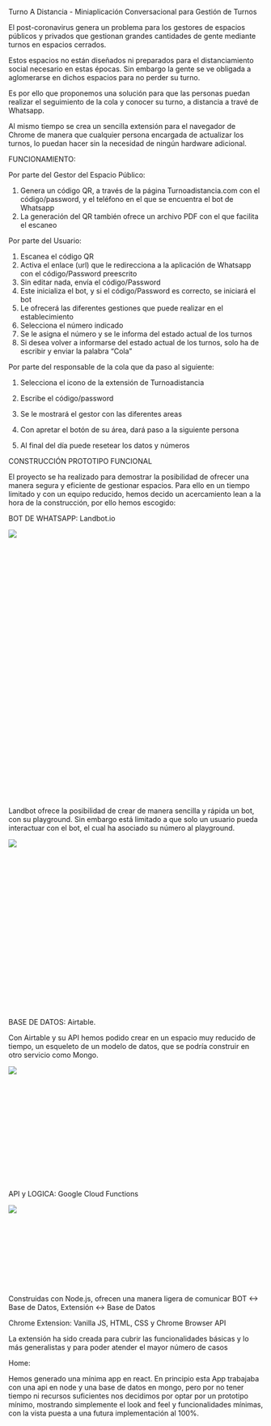 <span class="c0">Turno A Distancia - Miniaplicación Conversacional para Gestión de Turnos</span>

<span class="c0"></span>

<span class="c0">El post-coronavirus genera un problema para los gestores de espacios públicos y privados que gestionan grandes cantidades de gente mediante turnos en espacios cerrados.</span>

<span class="c0"></span>

<span class="c0">Estos espacios no están diseñados ni preparados para el distanciamiento social necesario en estas épocas. Sin embargo la gente se ve obligada a aglomerarse en dichos espacios para no perder su turno.</span>

<span class="c0"></span>

<span class="c0">Es por ello que proponemos una solución para que las personas puedan realizar el seguimiento de la cola y conocer su turno, a distancia a travé de Whatsapp.</span>

<span class="c0"></span>

<span class="c0">Al mismo tiempo se crea un sencilla extensión para el navegador de Chrome de manera que cualquier persona encargada de actualizar los turnos, lo puedan hacer sin la necesidad de ningún hardware adicional.</span>

<span class="c0"></span>

<span class="c0"></span>

<span class="c0">FUNCIONAMIENTO:</span>

<span class="c0"></span>

<span class="c0">Por parte del Gestor del Espacio Público:</span>

<span class="c0"></span>

1.  <span class="c0">Genera un código QR, a través de la página Turnoadistancia.com con el código/password, y el teléfono en el que se encuentra el bot de Whatsapp</span>
2.  <span class="c0">La generación del QR también ofrece un archivo PDF con el que facilita el escaneo</span>

<span class="c0"></span>

<span class="c0"></span>

<span class="c0">Por parte del Usuario:</span>

<span class="c0"></span>

1.  <span class="c0">Escanea el código QR</span>
2.  <span class="c0">Activa el enlace (url) que le redirecciona a la aplicación de Whatsapp con el código/Password preescrito</span>
3.  <span class="c0">Sin editar nada, envía el código/Password</span>
4.  <span class="c0">Este inicializa el bot, y si el código/Password es correcto, se iniciará el bot</span>
5.  <span class="c0">Le ofrecerá las diferentes gestiones que puede realizar en el establecimiento</span>
6.  <span class="c0">Selecciona el número indicado</span>
7.  <span class="c0">Se le asigna el número y se le informa del estado actual de los turnos</span>
8.  <span class="c0">Si desea volver a informarse del estado actual de los turnos, solo ha de escribir y enviar la palabra “Cola”</span>

<span class="c0"></span>

<span class="c0">Por parte del responsable de la cola que da paso al siguiente:</span>

<span class="c0"></span>

1.  <span class="c0">Selecciona el icono de la extensión de Turnoadistancia</span>
2.  <span class="c0">Escribe el código/password</span>
3.  <span class="c0">Se le mostrará el gestor con las diferentes areas</span>
4.  <span class="c0">Con apretar el botón de su área, dará paso a la siguiente persona</span>
5.  <span class="c0">Al final del día puede resetear los datos y números  

    </span>

<span class="c0">CONSTRUCCIÓN PROTOTIPO FUNCIONAL</span>

<span class="c0"></span>

<span class="c0">El proyecto se ha realizado para demostrar la posibilidad de ofrecer una manera segura y eficiente de gestionar espacios. Para ello en un tiempo limitado y con un equipo reducido, hemos decido un acercamiento lean a la hora de la construcción, por ello hemos escogido:</span>

<span class="c0"></span>

<span class="c0">BOT DE WHATSAPP: Landbot.io</span>

<span class="c0"></span>

<span style="overflow: hidden; display: inline-block; margin: 0.00px 0.00px; border: 0.00px solid #000000; transform: rotate(0.00rad) translateZ(0px); -webkit-transform: rotate(0.00rad) translateZ(0px); width: 245.86px; height: 531.50px;">![](./images/image2.jpg)</span>

<span class="c0"></span>

<span class="c0">Landbot ofrece la posibilidad de crear de manera sencilla y rápida un bot, con su playground. Sin embargo está limitado a que solo un usuario pueda interactuar con el bot, el cual ha asociado su número al playground.</span>

<span class="c0"></span>

<span style="overflow: hidden; display: inline-block; margin: 0.00px 0.00px; border: 0.00px solid #000000; transform: rotate(0.00rad) translateZ(0px); -webkit-transform: rotate(0.00rad) translateZ(0px); width: 602.00px; height: 338.67px;">![](./images/image4.png)</span>

<span class="c0"></span>

<span class="c0"></span>

<span class="c0"></span>

<span class="c0">BASE DE DATOS: Airtable.</span>

<span class="c0"></span>

<span class="c0">Con Airtable y su API hemos podido crear en un espacio muy reducido de tiempo, un esqueleto de un modelo de datos, que se podría construir en otro servicio como Mongo.</span>

<span class="c0"></span>

<span class="c0"></span>

<span style="overflow: hidden; display: inline-block; margin: 0.00px 0.00px; border: 0.00px solid #000000; transform: rotate(0.00rad) translateZ(0px); -webkit-transform: rotate(0.00rad) translateZ(0px); width: 602.00px; height: 229.33px;">![](./images/image1.png)</span>

<span class="c0"></span>

<span class="c0"></span>

<span class="c0"></span>

<span class="c0">API y LOGICA: Google Cloud Functions</span>

<span class="c0"></span>

<span style="overflow: hidden; display: inline-block; margin: 0.00px 0.00px; border: 0.00px solid #000000; transform: rotate(0.00rad) translateZ(0px); -webkit-transform: rotate(0.00rad) translateZ(0px); width: 329.00px; height: 162.00px;">![](./images/image3.png)</span>

<span class="c0"></span>

<span class="c0">Construidas con Node.js, ofrecen una manera ligera de comunicar BOT <-> Base de Datos, Extensión <-> Base de Datos</span>

<span class="c0"></span>

<span class="c0"></span>

<span class="c0"></span>

<span class="c0"></span>

<span class="c0"></span>

<span class="c0">Chrome Extension: Vanilla JS, HTML, CSS y Chrome Browser API</span>

<span class="c0"></span>

<span class="c0">La extensión ha sido creada para cubrir las funcionalidades básicas y lo más generalistas y para poder atender el mayor número de casos</span>

<span class="c0"></span>

<span class="c0"></span>

<span class="c0"></span>

<span class="c0"></span>

<span class="c0">Home:</span>

<span class="c0"></span>

<span class="c0">Hemos generado una mínima app en react. En principio esta App trabajaba con una api en node y una base de datos en mongo, pero por no tener tiempo ni recursos suficientes nos decidimos por optar por un prototipo mínimo, mostrando simplemente el look and feel y funcionalidades mínimas, con la vista puesta a una futura implementación al 100%.</span>
